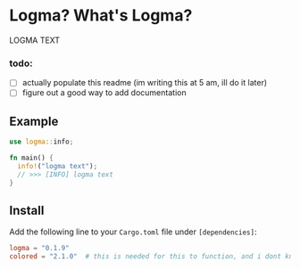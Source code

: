 # Logma? What's Logma?
LOGMA TEXT

### todo:
- [ ] actually populate this readme (im writing this at 5 am, ill do it later)
- [ ] figure out a good way to add documentation

## Example

```rust
use logma::info;

fn main() {
  info!("logma text");
  // >>> [INFO] logma text
}
```

## Install

Add the following line to your `Cargo.toml` file under `[dependencies]`:

```toml
logma = "0.1.9"
colored = "2.1.0"  # this is needed for this to function, and i dont know how to get around it
```